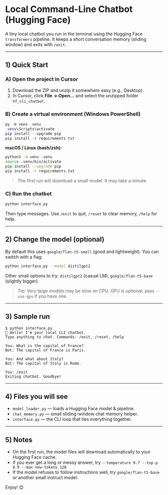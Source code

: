 # Local Command-Line Chatbot (Hugging Face)

A tiny local chatbot you run in the terminal using the Hugging Face `transformers` pipeline.
It keeps a short conversation memory (sliding window) and exits with `/exit`.

---

## 1) Quick Start

### A) Open the project in Cursor
1. Download the ZIP and unzip it somewhere easy (e.g., Desktop).
2. In Cursor, click **File → Open...** and select the unzipped folder `hf_cli_chatbot`.

### B) Create a virtual environment (Windows PowerShell)

```powershell
py -m venv .venv
.venv\Scripts\activate
pip install --upgrade pip
pip install -r requirements.txt
```

**macOS / Linux (bash/zsh):**
```bash
python3 -m venv .venv
source .venv/bin/activate
pip install --upgrade pip
pip install -r requirements.txt
```

> The first run will download a small model. It may take a minute.

### C) Run the chatbot
```bash
python interface.py
```
Then type messages. Use `/exit` to quit, `/reset` to clear memory, `/help` for help.

---

## 2) Change the model (optional)
By default this uses `google/flan-t5-small` (good and lightweight). You can switch with a flag:

```bash
python interface.py --model distilgpt2
```
Other small options to try: `distilgpt2` (casual LM), `google/flan-t5-base` (slightly bigger).

> Tip: Very large models may be slow on CPU. GPU is optional; pass `--use-gpu` if you have one.

---

## 3) Sample run

```
$ python interface.py
👋 Hello! I'm your local CLI chatbot.
Type anything to chat. Commands: /exit, /reset, /help

You: What is the capital of France?
Bot: The capital of France is Paris.

You: And what about Italy?
Bot: The capital of Italy is Rome.

You: /exit
Exiting chatbot. Goodbye!
```

---

## 4) Files you will see

- `model_loader.py` — loads a Hugging Face model & pipeline.
- `chat_memory.py` — small sliding-window chat memory helper.
- `interface.py` — the CLI loop that ties everything together.

---

## 5) Notes

- On the first run, the model files will download automatically to your Hugging Face cache.
- If you ever get a long or messy answer, try `--temperature 0.7 --top-p 0.9 --max-new-tokens 128`
- If the model refuses to follow instructions well, try `google/flan-t5-base` or another small instruct model.

Enjoy! 😊